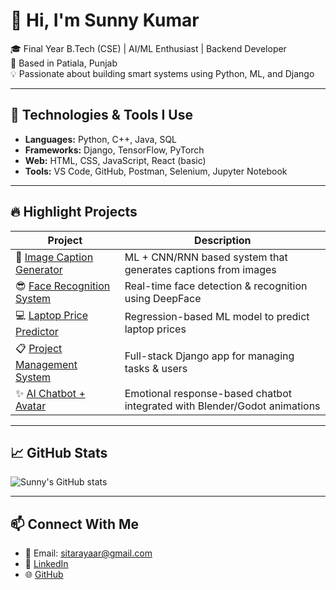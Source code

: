 # 👋 Hi, I'm Sunny Kumar

🎓 Final Year B.Tech (CSE) | AI/ML Enthusiast | Backend Developer  
📍 Based in Patiala, Punjab  
💡 Passionate about building smart systems using Python, ML, and Django

---

## 🔧 Technologies & Tools I Use
- **Languages:** Python, C++, Java, SQL  
- **Frameworks:** Django, TensorFlow, PyTorch  
- **Web:** HTML, CSS, JavaScript, React (basic)  
- **Tools:** VS Code, GitHub, Postman, Selenium, Jupyter Notebook

---

## 🔥 Highlight Projects
| Project | Description |
|--------|-------------|
| 🧠 [Image Caption Generator](#) | ML + CNN/RNN based system that generates captions from images |
| 😎 [Face Recognition System](#) | Real-time face detection & recognition using DeepFace |
| 💻 [Laptop Price Predictor](#) | Regression-based ML model to predict laptop prices |
| 📋 [Project Management System](#) | Full-stack Django app for managing tasks & users |
| ✨ [AI Chatbot + Avatar](#) | Emotional response-based chatbot integrated with Blender/Godot animations |

---

## 📈 GitHub Stats
![Sunny's GitHub stats](https://github-readme-stats.vercel.app/api?username=SunnyC0DE&show_icons=true&theme=tokyonight)

---

## 📫 Connect With Me
- 📧 Email: sitarayaar@gmail.com  
- 💼 [LinkedIn](https://www.linkedin.com/in/sunny-kumar-834076271/)  
- 🌐 [GitHub](https://github.com/SunnyC0DE)

